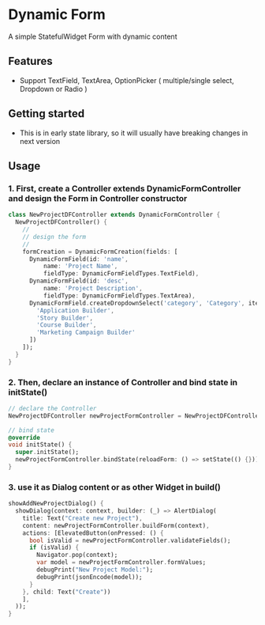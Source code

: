 # Dynamic Form
A simple StatefulWidget Form with dynamic content

## Features
- Support TextField, TextArea, OptionPicker ( multiple/single select, Dropdown or Radio )

## Getting started
- This is in early state library, so it will usually have breaking changes in next version
## Usage

### 1. First, create a Controller extends DynamicFormController and design the Form in Controller constructor
```dart
class NewProjectDFController extends DynamicFormController {
  NewProjectDFController() {
    // 
    // design the form
    //
    formCreation = DynamicFormCreation(fields: [
      DynamicFormField(id: 'name',
          name: 'Project Name',
          fieldType: DynamicFormFieldTypes.TextField),
      DynamicFormField(id: 'desc',
          name: 'Project Description',
          fieldType: DynamicFormFieldTypes.TextArea),
      DynamicFormField.createDropdownSelect('category', 'Category', items: [
        'Application Builder',
        'Story Builder',
        'Course Builder',
        'Marketing Campaign Builder'
      ])
    ]);
  }
}
```

### 2. Then, declare an instance of Controller and bind state in initState()
```dart
// declare the Controller
NewProjectDFController newProjectFormController = NewProjectDFController();

// bind state
@override
void initState() {
  super.initState();
  newProjectFormController.bindState(reloadForm: () => setState(() {}));
}
```

### 3. use it as Dialog content or as other Widget in build()
```dart
showAddNewProjectDialog() {
  showDialog(context: context, builder: (_) => AlertDialog(
    title: Text("Create new Project"),
    content: newProjectFormController.buildForm(context),
    actions: [ElevatedButton(onPressed: () {
      bool isValid = newProjectFormController.validateFields();
      if (isValid) {
        Navigator.pop(context);
        var model = newProjectFormController.formValues;
        debugPrint("New Project Model:");
        debugPrint(jsonEncode(model));
      }
    }, child: Text("Create"))
    ],
  ));
}
```

